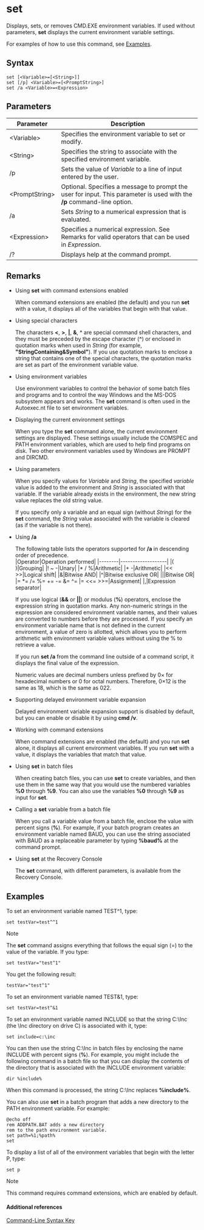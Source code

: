 # set



Displays, sets, or removes CMD.EXE environment variables. If used without parameters, **set** displays the current environment variable settings.

For examples of how to use this command, see [Examples](#BKMK_examples).

## Syntax

```
set [<Variable>=[<String>]]
set [/p] <Variable>=[<PromptString>]
set /a <Variable>=<Expression>
```

## Parameters

|Parameter|Description|
|---------|-----------|
|\<Variable>|Specifies the environment variable to set or modify.|
|\<String>|Specifies the string to associate with the specified environment variable.|
|/p|Sets the value of *Variable* to a line of input entered by the user.|
|\<PromptString>|Optional. Specifies a message to prompt the user for input. This parameter is used with the **/p** command-line option.|
|/a|Sets *String* to a numerical expression that is evaluated.|
|\<Expression>|Specifies a numerical expression. See Remarks for valid operators that can be used in *Expression*.|
|/?|Displays help at the command prompt.|

## Remarks

-   Using **set** with command extensions enabled

    When command extensions are enabled (the default) and you run **set** with a value, it displays all of the variables that begin with that value.
-   Using special characters

    The characters **<**, **>**, **|**, **&**, **^** are special command shell characters, and they must be preceded by the escape character (**^**) or enclosed in quotation marks when used in *String* (for example, **"StringContaining&Symbol"**). If you use quotation marks to enclose a string that contains one of the special characters, the quotation marks are set as part of the environment variable value.
-   Using environment variables

    Use environment variables to control the behavior of some batch files and programs and to control the way Windows and the MS-DOS subsystem appears and works. The **set** command is often used in the Autoexec.nt file to set environment variables.
-   Displaying the current environment settings

    When you type the **set** command alone, the current environment settings are displayed. These settings usually include the COMSPEC and PATH environment variables, which are used to help find programs on disk. Two other environment variables used by Windows are PROMPT and DIRCMD.
-   Using parameters

    When you specify values for *Variable* and *String*, the specified *variable* value is added to the environment and *String* is associated with that variable. If the variable already exists in the environment, the new string value replaces the old string value.

    If you specify only a variable and an equal sign (without *String*) for the **set** command, the *String* value associated with the variable is cleared (as if the variable is not there).
-   Using **/a**

    The following table lists the operators supported for **/a** in descending order of precedence.  
    |Operator|Operation performed|
    |--------|-------------------|
    |( )|Grouping|
    |! ~ -|Unary|
    |* / %|Arithmetic|
    |+ -|Arithmetic|
    |<< >>|Logical shift|
    |&|Bitwise AND|
    |^|Bitwise exclusive OR|
    |||Bitwise OR|
    |= *= /= %= += -= &= ^= |= <<= >>=|Assignment|
    |,|Expression separator|

    If you use logical (**&&** or **||**) or modulus (**%**) operators, enclose the expression string in quotation marks. Any non-numeric strings in the expression are considered environment variable names, and their values are converted to numbers before they are processed. If you specify an environment variable name that is not defined in the current environment, a value of zero is allotted, which allows you to perform arithmetic with environment variable values without using the % to retrieve a value.

    If you run **set /a** from the command line outside of a command script, it displays the final value of the expression.

    Numeric values are decimal numbers unless prefixed by 0× for hexadecimal numbers or 0 for octal numbers. Therefore, 0×12 is the same as 18, which is the same as 022.
-   Supporting delayed environment variable expansion

    Delayed environment variable expansion support is disabled by default, but you can enable or disable it by using **cmd /v**.
-   Working with command extensions

    When command extensions are enabled (the default) and you run **set** alone, it displays all current environment variables. If you run **set** with a value, it displays the variables that match that value.
-   Using **set** in batch files

    When creating batch files, you can use **set** to create variables, and then use them in the same way that you would use the numbered variables **%0** through **%9**. You can also use the variables **%0** through **%9** as input for **set**.
-   Calling a **set** variable from a batch file

    When you call a variable value from a batch file, enclose the value with percent signs (**%**). For example, if your batch program creates an environment variable named BAUD, you can use the string associated with BAUD as a replaceable parameter by typing **%baud%** at the command prompt.
-   Using **set** at the Recovery Console

    The **set** command, with different parameters, is available from the Recovery Console.

## <a name="BKMK_examples"></a>Examples

To set an environment variable named TEST^1, type:
```
set testVar=test^^1
```

> [!NOTE]
> The **set** command assigns everything that follows the equal sign (=) to the value of the variable. If you type:
```
set testVar="test^1"
```
You get the following result:
```
testVar="test^1"
```
To set an environment variable named TEST&1, type:
```
set testVar=test^&1
```
To set an environment variable named INCLUDE so that the string C:\Inc (the \Inc directory on drive C) is associated with it, type:
```
set include=c:\inc
```
You can then use the string C:\Inc in batch files by enclosing the name INCLUDE with percent signs (**%**). For example, you might include the following command in a batch file so that you can display the contents of the directory that is associated with the INCLUDE environment variable:
```
dir %include%
```
When this command is processed, the string C:\Inc replaces **%include%**.

You can also use **set** in a batch program that adds a new directory to the PATH environment variable. For example:
```
@echo off
rem ADDPATH.BAT adds a new directory
rem to the path environment variable.
set path=%1;%path%
set
```
To display a list of all of the environment variables that begin with the letter P, type:
```
set p 
```

> [!NOTE]
> This command requires command extensions, which are enabled by default.

#### Additional references

[Command-Line Syntax Key](command-line-syntax-key.md)